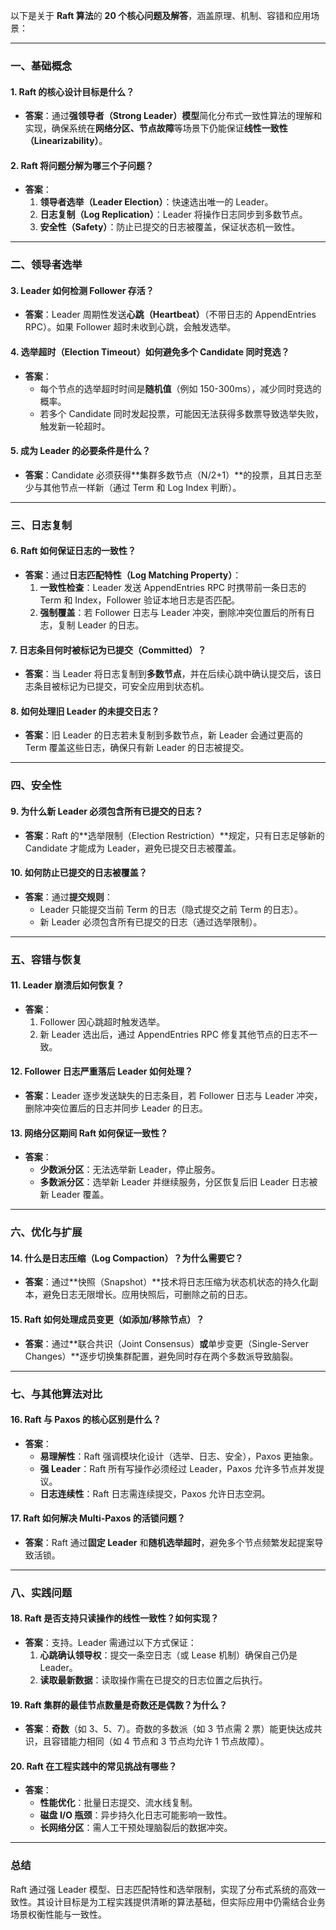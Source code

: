 以下是关于 **Raft 算法**的 **20 个核心问题及解答**，涵盖原理、机制、容错和应用场景：

---

### **一、基础概念**

#### 1. **Raft 的核心设计目标是什么？**

- **答案**：通过**强领导者（Strong Leader）模型**简化分布式一致性算法的理解和实现，确保系统在**网络分区、节点故障**等场景下仍能保证**线性一致性（Linearizability）**。

#### 2. **Raft 将问题分解为哪三个子问题？**

- **答案**：
  1.  **领导者选举（Leader Election）**：快速选出唯一的 Leader。
  2.  **日志复制（Log Replication）**：Leader 将操作日志同步到多数节点。
  3.  **安全性（Safety）**：防止已提交的日志被覆盖，保证状态机一致性。

---

### **二、领导者选举**

#### 3. **Leader 如何检测 Follower 存活？**

- **答案**：Leader 周期性发送**心跳（Heartbeat）**（不带日志的 AppendEntries RPC）。如果 Follower 超时未收到心跳，会触发选举。

#### 4. **选举超时（Election Timeout）如何避免多个 Candidate 同时竞选？**

- **答案**：
  - 每个节点的选举超时时间是**随机值**（例如 150-300ms），减少同时竞选的概率。
  - 若多个 Candidate 同时发起投票，可能因无法获得多数票导致选举失败，触发新一轮超时。

#### 5. **成为 Leader 的必要条件是什么？**

- **答案**：Candidate 必须获得**集群多数节点（N/2+1）**的投票，且其日志至少与其他节点一样新（通过 Term 和 Log Index 判断）。

---

### **三、日志复制**

#### 6. **Raft 如何保证日志的一致性？**

- **答案**：通过**日志匹配特性（Log Matching Property）**：
  1.  **一致性检查**：Leader 发送 AppendEntries RPC 时携带前一条日志的 Term 和 Index，Follower 验证本地日志是否匹配。
  2.  **强制覆盖**：若 Follower 日志与 Leader 冲突，删除冲突位置后的所有日志，复制 Leader 的日志。

#### 7. **日志条目何时被标记为已提交（Committed）？**

- **答案**：当 Leader 将日志复制到**多数节点**，并在后续心跳中确认提交后，该日志条目被标记为已提交，可安全应用到状态机。

#### 8. **如何处理旧 Leader 的未提交日志？**

- **答案**：旧 Leader 的日志若未复制到多数节点，新 Leader 会通过更高的 Term 覆盖这些日志，确保只有新 Leader 的日志被提交。

---

### **四、安全性**

#### 9. **为什么新 Leader 必须包含所有已提交的日志？**

- **答案**：Raft 的**选举限制（Election Restriction）**规定，只有日志足够新的 Candidate 才能成为 Leader，避免已提交日志被覆盖。

#### 10. **如何防止已提交的日志被覆盖？**

- **答案**：通过**提交规则**：
  - Leader 只能提交当前 Term 的日志（隐式提交之前 Term 的日志）。
  - 新 Leader 必须包含所有已提交的日志（通过选举限制）。

---

### **五、容错与恢复**

#### 11. **Leader 崩溃后如何恢复？**

- **答案**：
  1.  Follower 因心跳超时触发选举。
  2.  新 Leader 选出后，通过 AppendEntries RPC 修复其他节点的日志不一致。

#### 12. **Follower 日志严重落后 Leader 如何处理？**

- **答案**：Leader 逐步发送缺失的日志条目，若 Follower 日志与 Leader 冲突，删除冲突位置后的日志并同步 Leader 的日志。

#### 13. **网络分区期间 Raft 如何保证一致性？**

- **答案**：
  - **少数派分区**：无法选举新 Leader，停止服务。
  - **多数派分区**：选举新 Leader 并继续服务，分区恢复后旧 Leader 日志被新 Leader 覆盖。

---

### **六、优化与扩展**

#### 14. **什么是日志压缩（Log Compaction）？为什么需要它？**

- **答案**：通过**快照（Snapshot）**技术将日志压缩为状态机状态的持久化副本，避免日志无限增长。应用快照后，可删除之前的日志。

#### 15. **Raft 如何处理成员变更（如添加/移除节点）？**

- **答案**：通过**联合共识（Joint Consensus）**或**单步变更（Single-Server Changes）**逐步切换集群配置，避免同时存在两个多数派导致脑裂。

---

### **七、与其他算法对比**

#### 16. **Raft 与 Paxos 的核心区别是什么？**

- **答案**：
  - **易理解性**：Raft 强调模块化设计（选举、日志、安全），Paxos 更抽象。
  - **强 Leader**：Raft 所有写操作必须经过 Leader，Paxos 允许多节点并发提议。
  - **日志连续性**：Raft 日志需连续提交，Paxos 允许日志空洞。

#### 17. **Raft 如何解决 Multi-Paxos 的活锁问题？**

- **答案**：Raft 通过**固定 Leader** 和**随机选举超时**，避免多个节点频繁发起提案导致活锁。

---

### **八、实践问题**

#### 18. **Raft 是否支持只读操作的线性一致性？如何实现？**

- **答案**：支持。Leader 需通过以下方式保证：
  1.  **心跳确认领导权**：提交一条空日志（或 Lease 机制）确保自己仍是 Leader。
  2.  **读取最新数据**：读取操作需在已提交的日志位置之后执行。

#### 19. **Raft 集群的最佳节点数量是奇数还是偶数？为什么？**

- **答案**：**奇数**（如 3、5、7）。奇数的多数派（如 3 节点需 2 票）能更快达成共识，且容错能力相同（如 4 节点和 3 节点均允许 1 节点故障）。

#### 20. **Raft 在工程实践中的常见挑战有哪些？**

- **答案**：
  - **性能优化**：批量日志提交、流水线复制。
  - **磁盘 I/O 瓶颈**：异步持久化日志可能影响一致性。
  - **长网络分区**：需人工干预处理脑裂后的数据冲突。

---

### **总结**

Raft 通过强 Leader 模型、日志匹配特性和选举限制，实现了分布式系统的高效一致性。其设计目标是为工程实践提供清晰的算法基础，但实际应用中仍需结合业务场景权衡性能与一致性。
